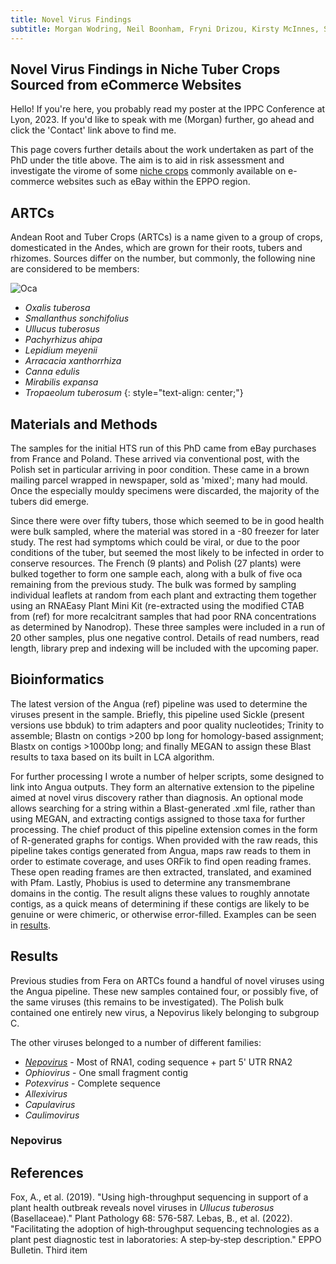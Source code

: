 ```yaml
---
title: Novel Virus Findings
subtitle: Morgan Wodring, Neil Boonham, Fryni Drizou, Kirsty McInnes, Sam McGreig, Ian Adams and Adrian Fox
---
```


## Novel Virus Findings in Niche Tuber Crops Sourced from eCommerce Websites

Hello! If you're here, you probably read my poster at the IPPC Conference at Lyon, 2023. If you'd like to speak with me (Morgan) further, go ahead and click the 'Contact' link above to find me.

This page covers further details about the work undertaken as part of the PhD under the title above. The aim is to aid in risk assessment and investigate the virome of some [niche crops](#ARTCs) commonly available on e-commerce websites such as eBay within the EPPO region.

## <a name = "ARTCs">ARTCs</a>

Andean Root and Tuber Crops (ARTCs) is a name given to a group of crops, domesticated in the Andes, which are grown for their roots, tubers and rhizomes. Sources differ on the number, but commonly, the following nine are considered to be members:

![Oca](/assets/img/oca_leaf1.png#circ)

* *Oxalis tuberosa*
* *Smallanthus sonchifolius*
* *Ullucus tuberosus*
* *Pachyrhizus ahipa*
* *Lepidium meyenii*
* *Arracacia xanthorrhiza*
* *Canna edulis*
* *Mirabilis expansa*
* *Tropaeolum tuberosum*
{: style="text-align: center;"}

## <a name = "methods">Materials and Methods</a>

The samples for the initial HTS run of this PhD came from eBay purchases from France and Poland. These arrived via conventional post, with the Polish set in particular arriving in poor condition. These came in a brown mailing parcel wrapped in newspaper, sold as 'mixed'; many had mould. Once the especially mouldy specimens were discarded, the majority of the tubers did emerge.

Since there were over fifty tubers, those which seemed to be in good health were bulk sampled, where the material was stored in a -80 freezer for later study. The rest had symptoms which could be viral, or due to the poor conditions of the tuber, but seemed the most likely to be infected in order to conserve resources.
The French (9 plants) and Polish (27 plants) were bulked together to form one sample each, along with a bulk of five oca remaining from the previous study. The bulk was formed by sampling individual leaflets at random from each plant and extracting them together using an RNAEasy Plant Mini Kit (re-extracted using the modified CTAB from (ref) for more recalcitrant samples that had poor RNA concentrations as determined by Nanodrop).
These three samples were included in a run of 20 other samples, plus one negative control. Details of read numbers, read length, library prep and indexing will be included with the upcoming paper.

## <a name = "bio">Bioinformatics</a>

The latest version of the Angua (ref) pipeline was used to determine the viruses present in the sample. Briefly, this pipeline used Sickle (present versions use bbduk) to trim adapters and poor quality nucleotides; Trinity to assemble; Blastn on contigs >200 bp long for homology-based assignment; Blastx on contigs >1000bp long; and finally MEGAN to assign these Blast results to taxa based on its built in LCA algorithm.

For further processing I wrote a number of helper scripts, some designed to link into Angua outputs. They form an alternative extension to the pipeline aimed at novel virus discovery rather than diagnosis. An optional mode allows searching for a string within a Blast-generated .xml file, rather than using MEGAN, and extracting contigs assigned to those taxa for further processing.
The chief product of this pipeline extension comes in the form of R-generated graphs for contigs. When provided with the raw reads, this pipeline takes contigs generated from Angua, maps raw reads to them in order to estimate coverage, and uses ORFik to find open reading frames. These open reading frames are then extracted, translated, and examined with Pfam. Lastly, Phobius is used to determine any transmembrane domains in the contig. The result aligns these values to roughly annotate contigs, as a quick means of determining if these contigs are likely to be genuine or were chimeric, or otherwise error-filled. Examples can be seen in [results](#graphs).

## <a name ="graphs">Results</a>

Previous studies from Fera on ARTCs found a handful of novel viruses using the Angua pipeline. These new samples contained four, or possibly five, of the same viruses (this remains to be investigated). The Polish bulk contained one entirely new virus, a Nepovirus likely belonging to subgroup C.

The other viruses belonged to a number of different families:

* [*Nepovirus*](#Nepovirus) - Most of RNA1, coding sequence + part 5' UTR RNA2
* *Ophiovirus* - One small fragment contig
* *Potexvirus* - Complete sequence
* *Allexivirus* 
* *Capulavirus* 
* *Caulimovirus* 

### Nepovirus



## References

Fox, A., et al. (2019). "Using high-throughput sequencing in support of a plant health outbreak reveals novel viruses in *Ullucus tuberosus* (Basellaceae)." Plant Pathology 68: 576-587.
Lebas, B., et al. (2022). "Facilitating the adoption of high‐throughput sequencing technologies as a plant pest diagnostic test in laboratories: A step‐by‐step description." EPPO Bulletin.
Third item